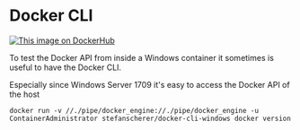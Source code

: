 # Docker CLI
[![This image on DockerHub](https://img.shields.io/docker/pulls/stefanscherer/docker-cli-windows.svg)](https://hub.docker.com/r/stefanscherer/docker-cli-windows/)

To test the Docker API from inside a Windows container it sometimes is useful to have the Docker CLI.

Especially since Windows Server 1709 it's easy to access the Docker API of the host

```
docker run -v //./pipe/docker_engine://./pipe/docker_engine -u ContainerAdministrator stefanscherer/docker-cli-windows docker version
```
